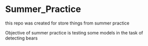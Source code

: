 # Summer_Practice

this repo was created for store things from summer practice

Objective of summer practice is testing some models in the task of detecting bears
